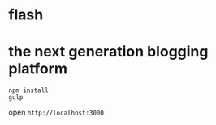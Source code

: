 flash
====

# the next generation blogging platform

```
npm install
gulp
```
open `http://localhost:3000`
